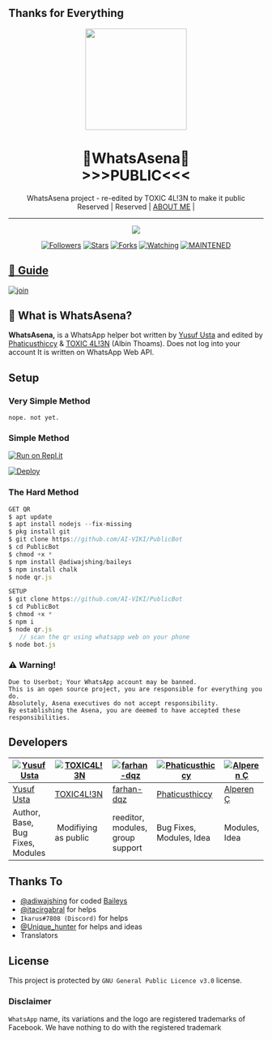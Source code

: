 ## Thanks for Everything 


<div align="center">
  <img src="https://i.ibb.co/NxFN3q1/logo.jpg" width="200" height="200">
  <h1>🐺WhatsAsena🐺 <br>>>>PUBLIC<<<</h1>
</div>
<p align="center">
    WhatsAsena project - re-edited by TOXIC 4L!3N to make it public
    <br>
        Reserved |
        Reserved |
        <a href="https://ai-viki.github.io">ABOUT ME</a> |
    <br>
</p>

----

  <p align="center">
  <a href="httsp://github.com/alien-alfa/PublicBot">
    <img src="https://img.shields.io/github/repo-size/alien-alfa/PublicBot?color=purple&label=Repo%20total%20size&style=plastic">
<p align="center">
<a href="https://github.com/alien-alfa/followers"><img title="Followers" src="https://img.shields.io/github/followers/alien-alfa?color=blue&style=flat-square"></a>
<a href="https://github.com/alien-alfa/PublicBot/stargazers/"><img title="Stars" src="https://img.shields.io/github/stars/alien-alfa/PublicBot?color=red&style=flat-square"></a>
<a href="https://github.com/alien-alfa/PublicBot/network/members"><img title="Forks" src="https://img.shields.io/github/forks/alien-alfa/PublicBot?color=red&style=flat-square"></a>
<a href="https://github.com/alien-alfa/PublicBot/watchers"><img title="Watching" src="https://img.shields.io/github/watchers/alien-alfa/PublicBot?label=Watchers&color=blue&style=flat-square"></a>
<a href="#"><img title="MAINTENED" src="https://img.shields.io/badge/UNMAINTENED-YES-blue.svg"</a>
</p>

## 📢 Guide

  [![join](https://github.com/Alien-alfa/PublicBot/blob/main/wlogo.svg.png?raw=true)](https://chat.whatsapp.com/BT0nNPBthyFI1ejoSr0i7W)

## 🔎 What is WhatsAsena?
**WhatsAsena,** is a WhatsApp helper bot written by [Yusuf Usta](https://github.com/Quiec) and edited by [Phaticusthiccy](https://github.com/phaticusthiccy) & [TOXIC 4L!3N](https://github.com/AI-VIKI) (Albin Thoams). Does not log into your account It is written on WhatsApp Web API.

## Setup
### Very Simple Method
  
`nope. not yet.`

### Simple Method
[![Run on Repl.it](https://repl.it/badge/github/quiec/whatsAlfa)](https://repl.it/@phaticusthiccy/WhatsAsena-QR)

[![Deploy](https://www.herokucdn.com/deploy/button.svg)](https://heroku.com/deploy?template=https://github.com/AI-VIKI/PublicBot)

### The Hard Method
```js
GET QR
$ apt update
$ apt install nodejs --fix-missing
$ pkg install git
$ git clone https://github.com/AI-VIKI/PublicBot
$ cd PublicBot
$ chmod +x *
$ npm install @adiwajshing/baileys
$ npm install chalk
$ node qr.js

SETUP
$ git clone https://github.com/AI-VIKI/PublicBot
$ cd PublicBot
$ chmod +x *
$ npm i
$ node qr.js
   // scan the qr using whatsapp web on your phone
$ node bot.js
```


### ⚠️ Warning! 
```
Due to Userbot; Your WhatsApp account may be banned.
This is an open source project, you are responsible for everything you do. 
Absolutely, Asena executives do not accept responsibility.
By establishing the Asena, you are deemed to have accepted these responsibilities.
```

## Developers

[![Yusuf Usta](https://github.com/yusufusta.png?size=100)](https://quiec.tech) | [![TOXIC4L!3N](https://github.com/Alien-alfa.png?size=100)](https://github.com/AI-VIKI) |  [![farhan-dqz](https://github.com/farhan-dqz.png?size=100)](https://github.com/farhan-dqz) | [![Phaticusthiccy](https://github.com/phaticusthiccy.png?size=100)](https://github.com/phaticusthiccy) | [![Alperen Ç](https://github.com/xacnio.png?size=100)](https://github.com/xacnio) 
----|----|----|----|----
[Yusuf Usta](https://t.me/fusufs) | [TOXIC4L!3N](https://github.com/AI-VIKI) | [farhan-dqz](https://github.com/farhan-dqz) | [Phaticusthiccy](https://github.com/phaticusthiccy) | [Alperen Ç](https://t.me/xacnio) 
Author, Base, Bug Fixes, Modules | Modifiying  as   public | reeditor, modules, group support | Bug Fixes, Modules, Idea | Modules, Idea

## Thanks To
- [@adiwajshing](https://github.com/adiwajshing) for coded [Baileys](https://github.com/adiwajshing/Baileys) 
- [@itacirgabral](https://github.com/itacirgabral) for helps
- `Ikarus#7808 (Discord)` for helps
- [@Unique_hunter](https://t.me/Unique_hunter) for helps and ideas
- Translators

## License
This project is protected by `GNU General Public Licence v3.0` license.

### Disclaimer
`WhatsApp` name, its variations and the logo are registered trademarks of Facebook. We have nothing to do with the registered trademark
